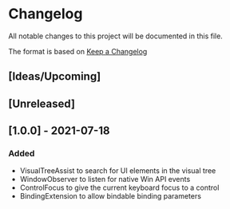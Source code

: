 # Changelog
All notable changes to this project will be documented in this file.

The format is based on [Keep a Changelog](https://keepachangelog.com/en/1.0.0/)

## [Ideas/Upcoming]

## [Unreleased]

## [1.0.0] - 2021-07-18
### Added
* VisualTreeAssist to search for UI elements in the visual tree
* WindowObserver to listen for native Win API events
* ControlFocus to give the current keyboard focus to a control
* BindingExtension to allow bindable binding parameters
